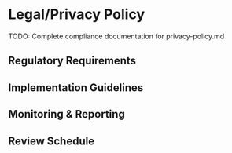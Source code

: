 # Legal/Privacy Policy

TODO: Complete compliance documentation for privacy-policy.md

## Regulatory Requirements

## Implementation Guidelines

## Monitoring & Reporting

## Review Schedule
